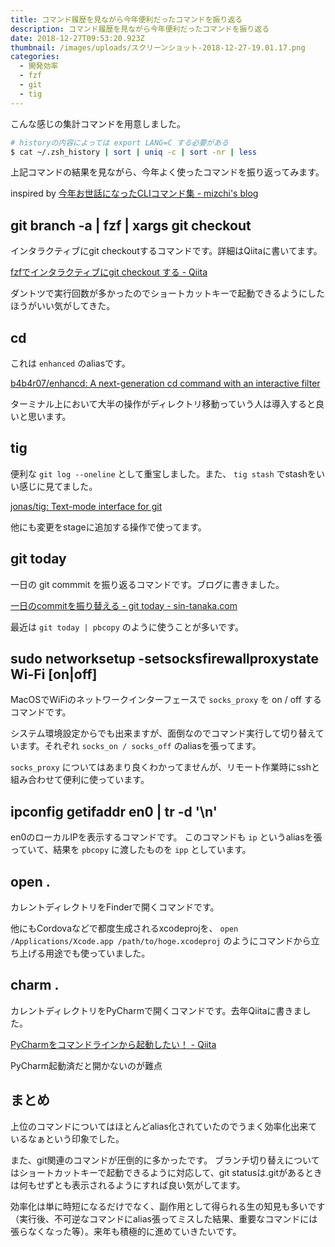 ```yaml
---
title: コマンド履歴を見ながら今年便利だったコマンドを振り返る
description: コマンド履歴を見ながら今年便利だったコマンドを振り返る
date: 2018-12-27T09:53:20.923Z
thumbnail: /images/uploads/スクリーンショット-2018-12-27-19.01.17.png
categories:
  - 開発効率
  - fzf
  - git
  - tig
---
```

こんな感じの集計コマンドを用意しました。

```sh
# historyの内容によっては export LANG=C する必要がある
$ cat ~/.zsh_history | sort | uniq -c | sort -nr | less
```

上記コマンドの結果を見ながら、今年よく使ったコマンドを振り返ってみます。


inspired by [今年お世話になったCLIコマンド集 \- mizchi's blog](https://mizchi.hatenablog.com/entry/2018/12/21/114044)

## git branch -a | fzf | xargs git checkout

インタラクティブにgit checkoutするコマンドです。詳細はQiitaに書いてます。

[fzfでインタラクティブにgit checkout する \- Qiita](https://qiita.com/sin_tanaka/items/ca0fdd899e40a1d6716b)

ダントツで実行回数が多かったのでショートカットキーで起動できるようにしたほうがいい気がしてきた。

## cd

これは `enhanced` のaliasです。

[b4b4r07/enhancd: A next\-generation cd command with an interactive filter](https://github.com/b4b4r07/enhancd)

ターミナル上において大半の操作がディレクトリ移動っていう人は導入すると良いと思います。

## tig

便利な `git log --oneline` として重宝しました。また、 `tig stash` でstashをいい感じに見てました。

[jonas/tig: Text\-mode interface for git](https://github.com/jonas/tig)

他にも変更をstageに追加する操作で使ってます。

## git today

一日の git commmit を振り返るコマンドです。ブログに書きました。

[一日のcommitを振り替える \- git today \- sin\-tanaka\.com](https://blog.sin-tanaka.com/posts/181026-gittoday/)

最近は `git today | pbcopy` のように使うことが多いです。

## sudo networksetup -setsocksfirewallproxystate Wi-Fi [on|off]

MacOSでWiFiのネットワークインターフェースで `socks_proxy` を on / off するコマンドです。

システム環境設定からでも出来ますが、面倒なのでコマンド実行して切り替えています。それぞれ `socks_on / socks_off` のaliasを張ってます。

`socks_proxy` についてはあまり良くわかってませんが、リモート作業時にsshと組み合わせて便利に使っています。

## ipconfig getifaddr en0 | tr -d '\n'

en0のローカルIPを表示するコマンドです。 このコマンドも `ip` というaliasを張っていて、結果を `pbcopy` に渡したものを `ipp` としています。

## open .

カレントディレクトリをFinderで開くコマンドです。

他にもCordovaなどで都度生成されるxcodeprojを、 `open /Applications/Xcode.app /path/to/hoge.xcodeproj` のようにコマンドから立ち上げる用途でも使っていました。

## charm .

カレントディレクトリをPyCharmで開くコマンドです。去年Qiitaに書きました。

[PyCharmをコマンドラインから起動したい！ \- Qiita](https://qiita.com/sin_tanaka/items/2f6e6a891958b83cb69b)

PyCharm起動済だと開かないのが難点

## まとめ

上位のコマンドについてはほとんどalias化されていたのでうまく効率化出来ているなぁという印象でした。

また、git関連のコマンドが圧倒的に多かったです。
ブランチ切り替えについてはショートカットキーで起動できるように対応して、git statusは.gitがあるときは何もせずとも表示されるようにすれば良い気がしてます。

効率化は単に時短になるだけでなく、副作用として得られる生の知見も多いです（実行後、不可逆なコマンドにalias張ってミスした結果、重要なコマンドには張らなくなった等）。来年も積極的に進めていきたいです。
